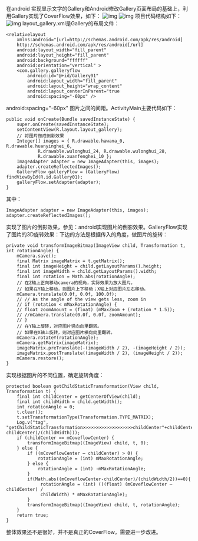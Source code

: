 在android 实现显示文字的Gallery和Android修改Gallery页面布局的基础上，利用Gallery实现了CoverFlow效果，如下：
![img](http://emanual.github.io/md-android/img/view_gallery/29_gallery.jpg) 
![img](http://emanual.github.io/md-android/img/view_gallery/29_gallery2.jpg)
项目代码结构如下：
![img](http://emanual.github.io/md-android/img/view_gallery/29_gallery3.jpg)
layout_gallery.xml是Gallery的布局文件：
```  
<relativelayout 
	xmlns:android="[url=http://schemas.android.com/apk/res/android]
	http://schemas.android.com/apk/res/android[/url]
    android:layout_width="fill_parent"
    android:layout_height="fill_parent"
    android:background="ffffff"
    android:orientation="vertical" >
    <com.gallery.galleryflow
        android:id="@+id/Gallery01"
        android:layout_width="fill_parent"
        android:layout_height="wrap_content"
        android:layout_centerInParent="true
        android:spacing="-60px" />
```
android:spacing="-60px" 图片之间的间距。ActivityMain主要代码如下：
```  
public void onCreate(Bundle savedInstanceState) {
	super.onCreate(savedInstanceState);
	setContentView(R.layout.layout_gallery);
	// 将图片做成倒影效果
	Integer[] images = { R.drawable.hawana_0, R.drawable.huanyinghei_6,
			R.drawable.wulonghui_24, R.drawable.wulonghui_28,
			R.drawable.xuanfenghei_10 };
	ImageAdapter adapter = new ImageAdapter(this, images);
	adapter.createReflectedImages();
	GalleryFlow galleryFlow = (GalleryFlow) findViewById(R.id.Gallery01);
	galleryFlow.setAdapter(adapter);
}
```
其中：
```  
ImageAdapter adapter = new ImageAdapter(this, images); 
adapter.createReflectedImages();
```
实现了图片的倒影效果，参见：android实现图片的倒影效果。GalleryFlow实现了图片的3D旋转效果：下边的方法是根据传入的角度，做图片的旋转：
```  
private void transformImageBitmap(ImageView child, Transformation t, int rotationAngle) {
	mCamera.save();
	final Matrix imageMatrix = t.getMatrix();
	final int imageHeight = child.getLayoutParams().height;
	final int imageWidth = child.getLayoutParams().width;
	final int rotation = Math.abs(rotationAngle);
	// 在Z轴上正向移动camera的视角，实际效果为放大图片。
	// 如果在Y轴上移动，则图片上下移动；X轴上对应图片左右移动。
	mCamera.translate(0.0f, 0.0f, 100.0f);
	// // As the angle of the view gets less, zoom in
	// if (rotation < mMaxRotationAngle) {
	// float zoomAmount = (float) (mMaxZoom + (rotation * 1.5));
	// //mCamera.translate(0.0f, 0.0f, zoomAmount);
	// }
	// 在Y轴上旋转，对应图片竖向向里翻转。
	// 如果在X轴上旋转，则对应图片横向向里翻转。
	mCamera.rotateY(rotationAngle);
	mCamera.getMatrix(imageMatrix);
	imageMatrix.preTranslate(-(imageWidth / 2), -(imageHeight / 2));
	imageMatrix.postTranslate((imageWidth / 2), (imageHeight / 2));
	mCamera.restore();
}
```
实现根据图片的不同位置，确定旋转角度：
```  
protected boolean getChildStaticTransformation(View child, Transformation t) {
	final int childCenter = getCenterOfView(child); 
	final int childWidth = child.getWidth(); 
	int rotationAngle = 0;
	t.clear();
	t.setTransformationType(Transformation.TYPE_MATRIX);
	Log.v("tag", "getChildStaticTransformation>>>>>>>>>>>>>>>>>>>childCenter"+childCenter+">>>>>"+Math.abs((mCoveflowCenter-childCenter)/(childWidth)));
	if (childCenter == mCoveflowCenter) { 
		transformImageBitmap((ImageView) child, t, 0);
	} else { 
		if ((mCoveflowCenter – childCenter) > 0) { 
			rotationAngle = (int) mMaxRotationAngle;
		} else { 
			rotationAngle = (int) -mMaxRotationAngle;
		} 
		if(Math.abs((mCoveflowCenter-childCenter)/(childWidth/2))==0){
			 rotationAngle = (int) (((float) (mCoveflowCenter – childCenter) /
			 childWidth) * mMaxRotationAngle);
		} 
		transformImageBitmap((ImageView) child, t, rotationAngle);
	}
	return true; 
}
```
整体效果还不是很好，并不是真正的CoverFlow，需要进一步改进。